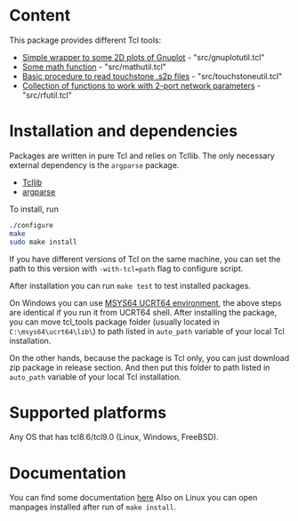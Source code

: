 # Content

This package provides different Tcl tools:
- [Simple wrapper to some 2D plots of Gnuplot](https://georgtree.github.io/tcl_tools/index-gnuplotutil.html) - "src/gnuplotutil.tcl"
- [Some math function](https://georgtree.github.io/tcl_tools/index-mathutil.html) - "src/mathutil.tcl"
- [Basic procedure to read touchstone .s2p files](https://georgtree.github.io/tcl_tools/index-touchstoneutil.html) - "src/touchstoneutil.tcl"
- [Collection of functions to work with 2-port network parameters](https://georgtree.github.io/tcl_tools/index-rfutil.html) - "src/rfutil.tcl"

# Installation and dependencies

Packages are written in pure Tcl and relies on Tcllib. The only necessary external dependency is 
the `argparse` package.

- [Tcllib](https://www.tcl.tk/software/tcllib/)
- [argparse](https://wiki.tcl-lang.org/page/argparse)

To install, run 
```bash
./configure
make
sudo make install
```
If you have different versions of Tcl on the same machine, you can set the path to this version with `-with-tcl=path`
flag to configure script.

After installation you can run `make test` to test installed packages.

On Windows you can use [MSYS64 UCRT64 environment](https://www.msys2.org/), the above
steps are identical if you run it from UCRT64 shell. After installing the package, you can move tcl_tools package
folder (usually located in `C:\msys64\ucrt64\lib\`) to path listed in `auto_path` variable of your local Tcl
installation.

On the other hands, because the package is Tcl only, you can just download zip package in release section. And then 
put this folder to path listed in `auto_path` variable of your local Tcl installation.

# Supported platforms

Any OS that has tcl8.6/tcl9.0 (Linux, Windows, FreeBSD).

# Documentation

You can find some documentation [here](https://georgtree.github.io/tcl_tools)
Also on Linux you can open manpages installed after run of `make install`.
